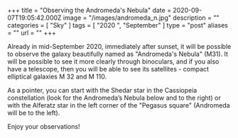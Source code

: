 +++
title = "Observing the Andromeda's Nebula"
date = 2020-09-07T19:05:42.000Z
image = "/images/andromeda_n.jpg"
description = ""
categories = [ "Sky" ]
tags = [ "2020 ", "September" ]
type = "post"
aliases = ""
url = ""
+++

Already in mid-September 2020, immediately after sunset, it will be possible to observe the galaxy beautifully named as "Andromeda's Nebula" (M31). It will be possible to see it more clearly through binoculars, and if you also have a telescope, then you will be able to see its satellites - compact elliptical galaxies M 32 and M 110.

As a pointer, you can start with the Shedar star in the Cassiopeia constellation (look for the Andromeda’s Nebula below and to the right) or with the Alferatz star in the left corner of the "Pegasus square" (Andromeda will be to the left).

Enjoy your observations!

